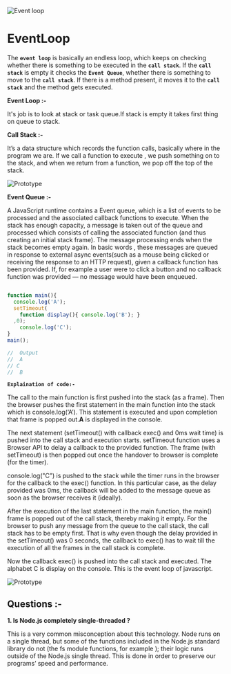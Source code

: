 <!-- ![Event Loop](https://encrypted-tbn0.gstatic.com/images?q=tbn%3AANd9GcSlZnVlsnssbTV7DczGWQ16CzOs0CJqtNuQQ6AMZbDw_xoh4PnP) -->
![Event loop](https://encrypted-tbn0.gstatic.com/images?q=tbn%3AANd9GcRc43XAD6FlkwjPV61kwg00Mg4FpllZ6imw-Nc-nojJnQ-dnMoE)
# EventLoop


<!-- **What is Single Threaded**

- A single threaded application is an application where only one process can run at any given poin. -->

The **`event loop`** is basically an endless loop, which keeps on checking whether there is something to be executed in the **`call stack`**. If the **`call stack`** is empty it checks the **`Event Queue`**, whether there is something to move to the **`call stack`**. If there is a method present, it moves it to the **`call stack`** and the method gets executed.


**Event Loop :-**

It's job is to look at stack or task queue.If stack is empty it takes  first thing on queue to stack.

**Call Stack :-** 

It’s a data structure which records the function calls, basically where in the program we are. If we call a function to execute , we push something on to the stack, and when we return from a function, we pop off the top of the stack.

![Prototype](https://miro.medium.com/max/600/1*E3zTWtEOiDWw7d0n7Vp-mA.gif)


**Event Queue :-**

A JavaScript runtime contains a Event queue, which is a list of 
events to be processed and the associated callback functions to execute. When the stack has enough capacity, a message is taken out of the queue and processed which consists of calling the associated function (and thus creating an initial stack frame). The message processing ends when the stack becomes empty again. In basic words , these messages are queued in response to external async events(such as a mouse being clicked or receiving the response to an HTTP request), given a callback function has been provided. If, for example a user were to click a button and no callback function was provided — no message would have been enqueued.


```js

function main(){
  console.log('A');
  setTimeout(
    function display(){ console.log('B'); }
  ,0);
	console.log('C');
}
main();

//	Output
//	A
// C
//  B
```


**`Explaination of code:-`**



The call to the main function is first pushed into the stack (as a frame). Then the browser pushes the first statement in the main function into the stack which is console.log(‘A’). This statement is executed and upon completion that frame is popped out.**A** is displayed in the console.

The next statement (setTimeout() with callback exec() and 0ms wait time) is pushed into the call stack and execution starts. setTimeout function uses a Browser API to delay a callback to the provided function. The frame (with setTimeout) is then popped out once the handover to browser is complete (for the timer).

console.log("C") is pushed to the stack while the timer runs in the browser for the callback to the exec() function. In this particular case, as the delay provided was 0ms, the callback will be added to the message queue as soon as the browser receives it (ideally).

After the execution of the last statement in the main function, the main() frame is popped out of the call stack, thereby making it empty. For the browser to push any message from the queue to the call stack, the call stack has to be empty first. That is why even though the delay provided in the setTimeout() was 0 seconds, the callback to exec() has to wait till the execution of all the frames in the call stack is complete.

Now the callback exec() is pushed into the call stack and executed. The alphabet C is display on the console. This is the event loop of javascript.


![Prototype](https://maxisam.github.io/2016/09/27/JavaScript-Note-Thread-Event-Loop/javascript_event_loop.png)





## **Questions :-**

**1. Is Node.js completely single-threaded ?**

This is a very common misconception about this technology. Node runs on a single thread, but some of the functions included in the Node.js standard library do not (the fs module functions, for example ); their logic runs outside of the Node.js single thread. This is done in order to preserve our programs’ speed and performance.



